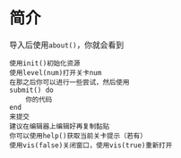 # 简介
导入后使用`about()`，你就会看到
```plain
使用init()初始化资源
使用level(num)打开关卡num
在那之后你可以进行一些尝试，然后使用
submit() do
	你的代码
end
来提交
建议在编辑器上编辑好再复制黏贴
你可以使用help()获取当前关卡提示（若有）
使用vis(false)关闭窗口，使用vis(true)重新打开
```

